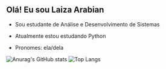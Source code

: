 ## Olá! Eu sou Laiza Arabian

- Sou estudante de Análise e Desenvolvimento de Sistemas

- Atualmente estou estudando Python

- Pronomes: ela/dela

![Anurag's GitHub stats](https://github-readme-stats.vercel.app/api?username=LaizaArabian&rank_icon=github&theme=midnight-purple&hide=prs,contribs)
![Top Langs](https://github-readme-stats.vercel.app/api/top-langs/?username=LaizaArabian&layout=compact&theme=midnight-purple)
